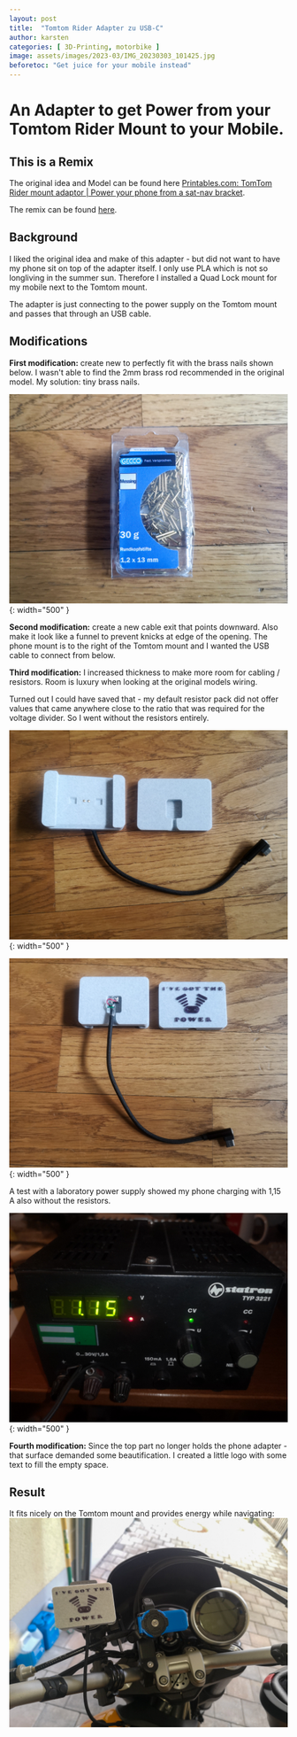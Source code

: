```yaml
---
layout: post
title:  "Tomtom Rider Adapter zu USB-C"
author: karsten
categories: [ 3D-Printing, motorbike ]
image: assets/images/2023-03/IMG_20230303_101425.jpg
beforetoc: "Get juice for your mobile instead"
---
```


# An Adapter to get Power from your Tomtom Rider Mount to your Mobile.

## This is a Remix

The original idea and Model can be found here
[Printables.com: TomTom Rider mount adaptor | Power your phone from a sat-nav bracket](https://www.printables.com/de/model/72591-tomtom-rider-mount-adaptor-power-your-phone-from-a).

The remix can be found [here](https://www.printables.com/de/model/414497-tomtom-rider-mount-adaptor-remix).

## Background

I liked the original idea and make of this adapter - but did not want to have my phone sit on top of the adapter itself. I only use PLA which is not so longliving in the summer sun. Therefore I installed a Quad Lock mount for my mobile next to the Tomtom mount.

The adapter is just connecting to the power supply on the Tomtom mount and passes that through an USB cable.


## Modifications


**First modification:** create new  to perfectly fit with the brass nails shown below.
I wasn't able to find the 2mm brass rod recommended in the original model. My solution: tiny brass nails.

![A photograpgh of the brass nails used](/assets/images/2023-03/IMG_20230303_142616.jpg "A photograpgh of the brass nails used"){: width="500" }

**Second modification:** create a new cable exit that points downward. Also make it look like a funnel to prevent knicks at edge of the opening.
The phone mount is to the right of the Tomtom mount and I wanted the USB cable to connect from below.

**Third modification:** I increased thickness to make more room for cabling / resistors. 
Room is luxury when looking at the original models wiring.

Turned out I could have saved that - my default resistor pack did not offer values that came anywhere close to the ratio that was required for the voltage divider.
So I went without the resistors entirely.

![A photograpgh of the open adapter](/assets/images/2023-03/IMG_20230303_101128.jpg "A photograpgh of the open adapter"){: width="500" }

![A photograpgh of the open adapter](/assets/images/2023-03/IMG_20230303_101400.jpg "A photograpgh of the open adapter"){: width="500" }

A test with a laboratory power supply showed my phone charging with 1,15 A also without the resistors.

![A photograpgh of the laboratory power supply measuring the charging current](/assets/images/2023-03/IMG_20230303_141049.jpg "A photograpgh of the laboratory power supply measuring the charging current"){: width="500" }


**Fourth modification:** Since the top part no longer holds the phone adapter - that surface demanded some beautification. I created a little logo with some text to fill the empty space.

## Result

It fits nicely on the Tomtom mount and provides energy while navigating:
![A photograpgh of the adapter mounted on my bike](/assets/images/2023-03/IMG_20230303_172648.jpg "A photograpgh of the adapter mounted on my bike")